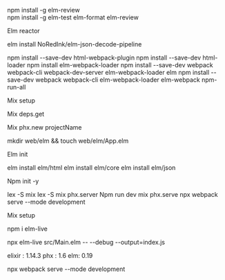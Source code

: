 
npm install -g elm-review	
npm install -g elm-test elm-format elm-review

Elm reactor


elm install NoRedInk/elm-json-decode-pipeline

npm install --save-dev html-webpack-plugin
npm install --save-dev html-loader
npm install elm-webpack-loader
npm install --save-dev webpack webpack-cli webpack-dev-server elm-webpack-loader elm
npm install --save-dev webpack webpack-cli elm-webpack-loader elm-webpack npm-run-all

Mix setup 

Mix deps.get

Mix phx.new projectName

mkdir web/elm && touch web/elm/App.elm

Elm init 

 elm install elm/html
 elm install elm/core
 elm install elm/json

Npm init -y

Iex -S mix
Iex -S mix phx.server
Npm run dev
mix phx.serve
npx webpack serve --mode development

Mix setup

npm i elm-live

npx elm-live src/Main.elm -- --debug --output=index.js

elixir : 1.14.3
phx : 1.6
elm: 0.19

npx webpack serve --mode development
